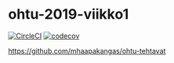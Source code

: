# ohtu-2019-viikko1

[![CircleCI](https://circleci.com/gh/mhaapakangas/ohtu-2019-viikko1.svg?style=svg)](https://circleci.com/gh/mhaapakangas/ohtu-2019-viikko1)
[![codecov](https://codecov.io/gh/mhaapakangas/ohtu-2019-viikko1/branch/master/graph/badge.svg)](https://codecov.io/gh/mhaapakangas/ohtu-2019-viikko1)

https://github.com/mhaapakangas/ohtu-tehtavat
